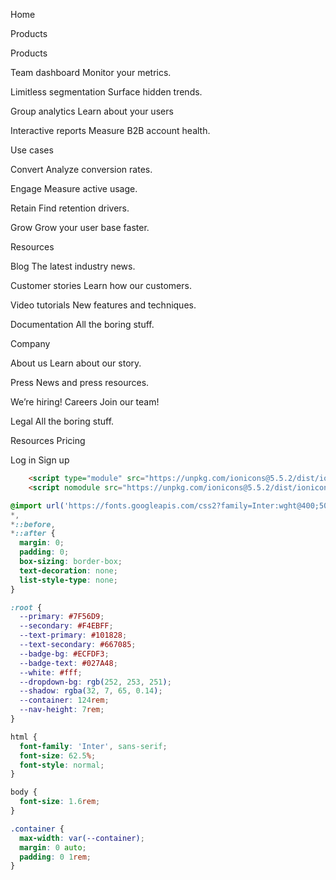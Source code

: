 Home

Products

Products

 Team dashboard
 Monitor your metrics.

 Limitless segmentation
 Surface hidden trends.

 Group analytics
 Learn about your users

 Interactive reports
 Measure B2B account health.

Use cases

 Convert
 Analyze conversion rates.

 Engage
 Measure active usage.

 Retain
 Find retention drivers.

 Grow
 Grow your user base faster.

Resources

 Blog
 The latest industry news.

 Customer stories
 Learn how our customers.

 Video tutorials
 New features and techniques.

 Documentation
 All the boring stuff.

Company

 About us
 Learn about our story.

 Press
 News and press resources.

 We’re hiring!
 Careers
 Join our team!

 Legal
 All the boring stuff.

Resources
Pricing

Log in
Sign up

```html
    <script type="module" src="https://unpkg.com/ionicons@5.5.2/dist/ionicons/ionicons.esm.js"></script>
    <script nomodule src="https://unpkg.com/ionicons@5.5.2/dist/ionicons/ionicons.js"></script>
```

```css
@import url('https://fonts.googleapis.com/css2?family=Inter:wght@400;500&display=swap');
*,
*::before,
*::after {
  margin: 0;
  padding: 0;
  box-sizing: border-box;
  text-decoration: none;
  list-style-type: none;
}

:root {
  --primary: #7F56D9;
  --secondary: #F4EBFF;
  --text-primary: #101828;
  --text-secondary: #667085;
  --badge-bg: #ECFDF3;
  --badge-text: #027A48;
  --white: #fff;
  --dropdown-bg: rgb(252, 253, 251);
  --shadow: rgba(32, 7, 65, 0.14);
  --container: 124rem;
  --nav-height: 7rem;
}

html {
  font-family: 'Inter', sans-serif;
  font-size: 62.5%;
  font-style: normal;
}

body {
  font-size: 1.6rem;
}

.container {
  max-width: var(--container);
  margin: 0 auto;
  padding: 0 1rem;
}
```